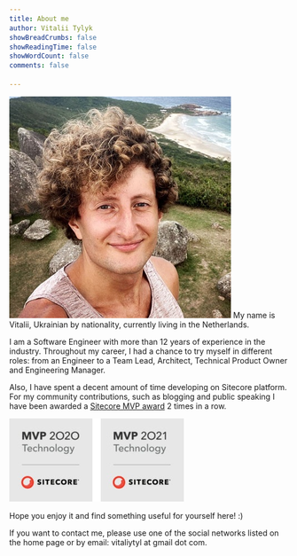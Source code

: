 ```yaml
---
title: About me
author: Vitalii Tylyk
showBreadCrumbs: false
showReadingTime: false
showWordCount: false
comments: false

---
```

![Vitalii Tylyk](avatar.jpg#center)
My name is Vitalii, Ukrainian by nationality, currently living in the Netherlands.

I am a Software Engineer with more than 12 years of experience in the industry. Throughout my career, I had a chance to try myself in different roles: from an Engineer to a Team Lead, Architect, Technical Product Owner and Engineering Manager. 

Also, I have spent a decent amount of time developing on Sitecore platform. For my community contributions, such as blogging and public speaking I have been awarded a [Sitecore MVP award](https://mvp.sitecore.com/en) 2 times in a row.

![Sitecore MVP award 2020](sitecore-mvp-badge.jpg#center)

Hope you enjoy it and find something useful for yourself here! :)

If you want to contact me, please use one of the social networks listed on the home page or by email: vitaliytyl at gmail dot com.